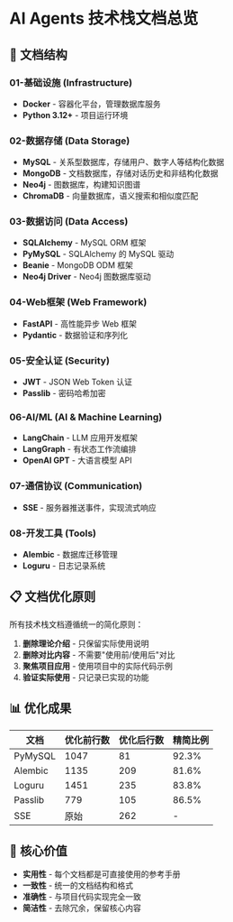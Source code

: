 # AI Agents 技术栈文档总览

## 📁 文档结构

### 01-基础设施 (Infrastructure)
- **Docker** - 容器化平台，管理数据库服务
- **Python 3.12+** - 项目运行环境

### 02-数据存储 (Data Storage)
- **MySQL** - 关系型数据库，存储用户、数字人等结构化数据
- **MongoDB** - 文档数据库，存储对话历史和非结构化数据
- **Neo4j** - 图数据库，构建知识图谱
- **ChromaDB** - 向量数据库，语义搜索和相似度匹配

### 03-数据访问 (Data Access)
- **SQLAlchemy** - MySQL ORM 框架
- **PyMySQL** - SQLAlchemy 的 MySQL 驱动
- **Beanie** - MongoDB ODM 框架
- **Neo4j Driver** - Neo4j 图数据库驱动

### 04-Web框架 (Web Framework)
- **FastAPI** - 高性能异步 Web 框架
- **Pydantic** - 数据验证和序列化

### 05-安全认证 (Security)
- **JWT** - JSON Web Token 认证
- **Passlib** - 密码哈希加密

### 06-AI/ML (AI & Machine Learning)
- **LangChain** - LLM 应用开发框架
- **LangGraph** - 有状态工作流编排
- **OpenAI GPT** - 大语言模型 API

### 07-通信协议 (Communication)
- **SSE** - 服务器推送事件，实现流式响应

### 08-开发工具 (Tools)
- **Alembic** - 数据库迁移管理
- **Loguru** - 日志记录系统

## 📋 文档优化原则

所有技术栈文档遵循统一的简化原则：

1. **删除理论介绍** - 只保留实际使用说明
2. **删除对比内容** - 不需要"使用前/使用后"对比
3. **聚焦项目应用** - 使用项目中的实际代码示例
4. **验证实际使用** - 只记录已实现的功能

## 📊 优化成果

| 文档 | 优化前行数 | 优化后行数 | 精简比例 |
|------|-----------|-----------|---------|
| PyMySQL | 1047 | 81 | 92.3% |
| Alembic | 1135 | 209 | 81.6% |
| Loguru | 1451 | 235 | 83.8% |
| Passlib | 779 | 105 | 86.5% |
| SSE | 原始 | 262 | - |

## 🎯 核心价值

- **实用性** - 每个文档都是可直接使用的参考手册
- **一致性** - 统一的文档结构和格式
- **准确性** - 与项目代码实现完全一致
- **简洁性** - 去除冗余，保留核心内容